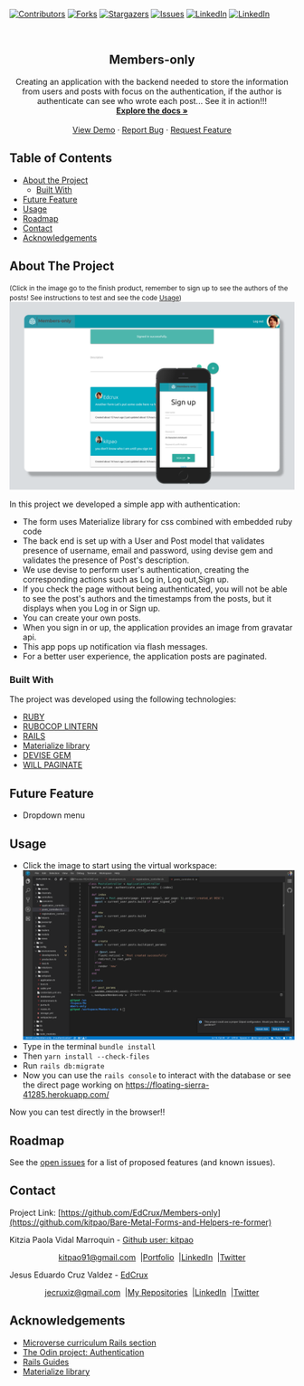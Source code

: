 [![Contributors][contributors-shield]][contributors-url]
[![Forks][forks-shield]][forks-url]
[![Stargazers][stars-shield]][stars-url]
[![Issues][issues-shield]][issues-url]
[![LinkedIn][linkedin-shield]][linkedin-url]
[![LinkedIn][linkedin-shield2]][linkedin-url2]


<!-- PROJECT LOGO -->
<br />
<p align="center">
  <h2 align="center"> Members-only</h2>
  <p align="center">
      Creating an application with the backend needed to store the information from users and posts with focus on the authentication, if the author is authenticate can see who wrote each post... See it in action!!!
    <br />
    <a href="https://github.com/EdCrux/Members-only"><strong>Explore the docs »</strong></a>
    <br />
    <br />
    <a href="https://github.com/EdCrux/Members-only">View Demo</a>
    ·
    <a href="https://github.com/EdCrux/Members-only/issues">Report Bug</a>
    ·
    <a href="https://github.com/EdCrux/Members-only/issues">Request Feature</a>
  </p>
</p>

## Table of Contents
* [About the Project](#about-the-project)
  * [Built With](#built-with)
* [Future Feature](#future-feature)
* [Usage](#usage)
* [Roadmap](#roadmap)
* [Contact](#contact)
* [Acknowledgements](#acknowledgements)
<!-- ABOUT THE PROJECT -->

## About The Project
<small>(Click in the image go to the finish product, remember to sign up to see the authors of the posts! 
  See instructions to test and see the code [Usage](#usage))</small>
[![Product Name Screen Shot][product-example]](https://floating-sierra-41285.herokuapp.com/)

In this project we developed a simple app with authentication:
* The form uses Materialize library for css combined with embedded ruby code
* The back end is set up with a User and Post model that validates presence of username, email and password, using devise gem and validates the presence of Post's description.
* We use devise to perform user's authentication, creating the corresponding actions such as Log in, Log out,Sign up.
* If you check the page without being authenticated, you will not be able to see the post's authors and the timestamps from the posts, but it displays when you Log in or Sign up. 
* You can create your own posts.
* When you sign in or up, the application provides an image from gravatar api. 
* This app pops up notification via flash messages.
* For a better user experience, the application posts are paginated. 

### Built With

The project was developed using the following technologies:
- [RUBY](https://www.ruby-lang.org/es/)
- [RUBOCOP LINTERN](https://github.com/microverseinc/linters-config/tree/master/ruby)
- [RAILS](https://rubyonrails.org/)
- [Materialize library](https://materializecss.com/)
- [DEVISE GEM](https://github.com/heartcombo/devise)
- [WILL PAGINATE](https://rubygems.org/gems/will_paginate/versions/3.1.0?locale=es)

## Future Feature
* Dropdown menu

## Usage
* Click the image to start using the virtual workspace:
[![Product Name Screen Shot][product-screenshot]](https://f308ba94-8950-4256-a616-48126be341c1.ws-eu01.gitpod.io/#/workspace/Members-only)
* Type in the terminal `bundle install`
* Then `yarn install --check-files`
* Run  `rails db:migrate`
* Now you can use the `rails console` to interact with the database or see the direct page working on https://floating-sierra-41285.herokuapp.com/

Now you can test directly in the browser!!

## Roadmap

See the [open issues](https://github.com/EdCrux/Members-only/issues) for a list of proposed features (and known issues).

## Contact
<p align="center">

  Project Link: [https://github.com/EdCrux/Members-only](https://github.com/kitpao/Bare-Metal-Forms-and-Helpers-re-former)

<p align="center">

  Kitzia Paola Vidal Marroquin - [Github user: kitpao](https://github.com/kitpao)
</p>
<p align="center" style="display: flex; justify-content: center; align-items: center;">
    <a target="_blank" href="https://mail.google.com/mail/?view=cm&fs=1&tf=1&to=kitpao91@gmail.com">
      kitpao91@gmail.com
    </a> &nbsp; |
    <a target="_blank" href="https://github.com/kitpao/Personal_Projects">
        Portfolio
    </a> &nbsp; |
    <a target="_blank" href="https://www.linkedin.com/in/kitzia-paola-vidal/">
      LinkedIn
    </a> &nbsp; |
    <a target="_blank" href="https://twitter.com/Kitpao1">
      Twitter
    </a>
</p>

<p align="center">

  Jesus Eduardo Cruz Valdez - [EdCrux](https://github.com/EdCrux
)
</p>
<p align="center" style="display: flex; justify-content: center; align-items: center;">
    <a target="_blank" href="https://mail.google.com/mail/?view=cm&fs=1&tf=1&to=jecruxiz@gmail.com
">
      jecruxiz@gmail.com
    </a> &nbsp; |
    <a target="_blank" href="https://github.com/EdCrux?tab=repositories">
        My Repositories
    </a> &nbsp; |
    <a target="_blank" href="www.linkedin.com/in/edcrux">
      LinkedIn
    </a> &nbsp; |
    <a target="_blank" href="https://twitter.com/edcrux8">
      Twitter
    </a>
</p>

## Acknowledgements
- [Microverse curriculum Rails section](https://www.microverse.org/?grsf=6ns691)
- [The Odin project: Authentication](https://www.theodinproject.com/courses/ruby-on-rails/lessons/authentication)
- [Rails Guides](https://guides.rubyonrails.org)
- [Materialize library](https://materializecss.com/)

<!-- MARKDOWN LINKS & IMAGES -->
[contributors-shield]: https://img.shields.io/github/contributors/kitpao/Bare-Metal-Forms-and-Helpers-re-former.svg?style=flat-square
[contributors-url]: https://github.com/kitpao/Bare-Metal-Forms-and-Helpers-re-former/graphs/contributors
[forks-shield]: https://img.shields.io/github/forks/kitpao/Bare-Metal-Forms-and-Helpers-re-former.svg?style=flat-square
[forks-url]: https://github.com/kitpao/Bare-Metal-Forms-and-Helpers-re-former/network/members
[stars-shield]: https://img.shields.io/github/stars/kitpao/Bare-Metal-Forms-and-Helpers-re-former.svg?style=flat-square
[stars-url]: https://github.com/kitpao/Bare-Metal-Forms-and-Helpers-re-former/stargazers
[issues-shield]: https://img.shields.io/github/issues/kitpao/Bare-Metal-Forms-and-Helpers-re-former.svg?style=flat-square
[issues-url]: https://github.com/kitpao/Bare-Metal-Forms-and-Helpers-re-former/issues
[license-shield]: https://img.shields.io/github/license/kitpao/Bare-Metal-Forms-and-Helpers-re-former.svg?style=flat-square
[license-url]: https://github.com/kitpao/Bare-Metal-Forms-and-Helpers-re-former/blob/master/LICENSE.txt
[linkedin-shield]: https://img.shields.io/badge/-LinkedIn-black.svg?style=flat-square&logo=linkedin&colorB=555
[linkedin-url]: https://www.linkedin.com/in/kitzia-paola-vidal/
[linkedin-shield2]: https://img.shields.io/badge/-LinkedIn-black.svg?style=flat-square&logo=linkedin&colorB=555
[linkedin-url2]: https://www.linkedin.com/in/edcrux/
[product-screenshot]: gitpodscreenshots.png
[product-example]: mockup.png
